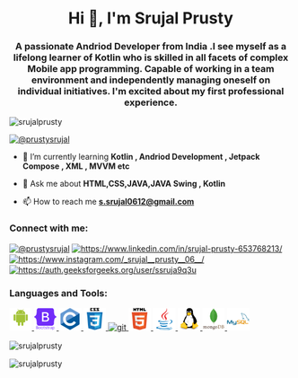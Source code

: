 <h1 align="center">Hi 👋, I'm Srujal Prusty</h1>
<h3 align="center">A passionate Andriod Developer from India .I see myself as a lifelong learner of Kotlin who is skilled in all facets of complex Mobile app programming. Capable of working in a team environment and independently managing oneself on individual initiatives. I'm excited about my first professional experience.</h3>

<p align="left"> <img src="https://komarev.com/ghpvc/?username=srujalprusty&label=Profile%20views&color=0e75b6&style=flat" alt="srujalprusty" /> </p>

<p align="left"> <a href="https://twitter.com/@prustysrujal" target="blank"><img src="https://img.shields.io/twitter/follow/@prustysrujal?logo=twitter&style=for-the-badge" alt="@prustysrujal" /></a> </p>

- 🌱 I’m currently learning **Kotlin , Andriod Development , Jetpack Compose , XML , MVVM  etc**

- 💬 Ask me about **HTML,CSS,JAVA,JAVA Swing , Kotlin**

- 📫 How to reach me **s.srujal0612@gmail.com**

<h3 align="left">Connect with me:</h3>
<p align="left">
<a href="https://twitter.com/@prustysrujal" target="blank"><img align="center" src="https://raw.githubusercontent.com/rahuldkjain/github-profile-readme-generator/master/src/images/icons/Social/twitter.svg" alt="@prustysrujal" height="30" width="40" /></a>
<a href="https://linkedin.com/in/https://www.linkedin.com/in/srujal-prusty-653768213/" target="blank"><img align="center" src="https://raw.githubusercontent.com/rahuldkjain/github-profile-readme-generator/master/src/images/icons/Social/linked-in-alt.svg" alt="https://www.linkedin.com/in/srujal-prusty-653768213/" height="30" width="40" /></a>
<a href="https://instagram.com/https://www.instagram.com/_srujal__prusty__06__/" target="blank"><img align="center" src="https://raw.githubusercontent.com/rahuldkjain/github-profile-readme-generator/master/src/images/icons/Social/instagram.svg" alt="https://www.instagram.com/_srujal__prusty__06__/" height="30" width="40" /></a>
<a href="https://auth.geeksforgeeks.org/user/https://auth.geeksforgeeks.org/user/ssruja9q3u" target="blank"><img align="center" src="https://raw.githubusercontent.com/rahuldkjain/github-profile-readme-generator/master/src/images/icons/Social/geeks-for-geeks.svg" alt="https://auth.geeksforgeeks.org/user/ssruja9q3u" height="30" width="40" /></a>
</p>

<h3 align="left">Languages and Tools:</h3>
<p align="left"> <a href="https://developer.android.com" target="_blank" rel="noreferrer"> <img src="https://raw.githubusercontent.com/devicons/devicon/master/icons/android/android-original-wordmark.svg" alt="android" width="40" height="40"/> </a> <a href="https://getbootstrap.com" target="_blank" rel="noreferrer"> <img src="https://raw.githubusercontent.com/devicons/devicon/master/icons/bootstrap/bootstrap-plain-wordmark.svg" alt="bootstrap" width="40" height="40"/> </a> <a href="https://www.cprogramming.com/" target="_blank" rel="noreferrer"> <img src="https://raw.githubusercontent.com/devicons/devicon/master/icons/c/c-original.svg" alt="c" width="40" height="40"/> </a> <a href="https://www.w3schools.com/css/" target="_blank" rel="noreferrer"> <img src="https://raw.githubusercontent.com/devicons/devicon/master/icons/css3/css3-original-wordmark.svg" alt="css3" width="40" height="40"/> </a> <a href="https://git-scm.com/" target="_blank" rel="noreferrer"> <img src="https://www.vectorlogo.zone/logos/git-scm/git-scm-icon.svg" alt="git" width="40" height="40"/> </a> <a href="https://www.w3.org/html/" target="_blank" rel="noreferrer"> <img src="https://raw.githubusercontent.com/devicons/devicon/master/icons/html5/html5-original-wordmark.svg" alt="html5" width="40" height="40"/> </a> <a href="https://www.java.com" target="_blank" rel="noreferrer"> <img src="https://raw.githubusercontent.com/devicons/devicon/master/icons/java/java-original.svg" alt="java" width="40" height="40"/> </a> <a href="https://www.linux.org/" target="_blank" rel="noreferrer"> <img src="https://raw.githubusercontent.com/devicons/devicon/master/icons/linux/linux-original.svg" alt="linux" width="40" height="40"/> </a> <a href="https://www.mongodb.com/" target="_blank" rel="noreferrer"> <img src="https://raw.githubusercontent.com/devicons/devicon/master/icons/mongodb/mongodb-original-wordmark.svg" alt="mongodb" width="40" height="40"/> </a> <a href="https://www.mysql.com/" target="_blank" rel="noreferrer"> <img src="https://raw.githubusercontent.com/devicons/devicon/master/icons/mysql/mysql-original-wordmark.svg" alt="mysql" width="40" height="40"/> </a> </p>

<p><img align="center" src="https://github-readme-stats.vercel.app/api/top-langs?username=srujalprusty&show_icons=true&locale=en&layout=compact" alt="srujalprusty" /></p>

<p><img align="center" src="https://github-readme-streak-stats.herokuapp.com/?user=srujalprusty&" alt="srujalprusty" /></p>
